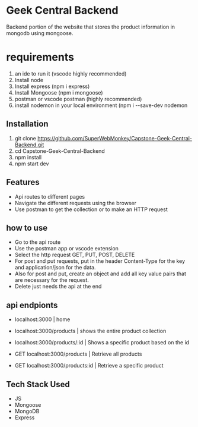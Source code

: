 # Geek Central Backend

Backend portion of the website that stores the product information in mongodb using mongoose.

# requirements

1. an ide to run it (vscode highly recommended)
2. Install node
3. Install express (npm i express)
4. Install Mongoose (npm i mongoose)
5. postman or vscode postman (highly recommended)
6. install nodemon in your local environment (npm i --save-dev nodemon

## Installation

1. git clone https://github.com/SuperWebMonkey/Capstone-Geek-Central-Backend.git
2. cd Capstone-Geek-Central-Backend
3. npm install
4. npm start dev

## Features

- Api routes to different pages
- Navigate the different requests using the browser
- Use postman to get the collection or to make an HTTP request

## how to use

- Go to the api route
- Use the postman app or vscode extension
- Select the http request GET, PUT, POST, DELETE
- For post and put requests, put in the header Content-Type for the key and
  application/json for the data.
- Also for post and put, create an object and add all key value pairs that
  are necessary for the request.
- Delete just needs the api at the end

## api endpionts

- localhost:3000 | home
- localhost:3000/products | shows the entire product collection
- localhost:3000/products/:id | Shows a specific product based on the id

- GET localhost:3000/products | Retrieve all products
- GET localhost:3000/products:id | Retrieve a specific product

## Tech Stack Used

- JS
- Mongoose
- MongoDB
- Express
